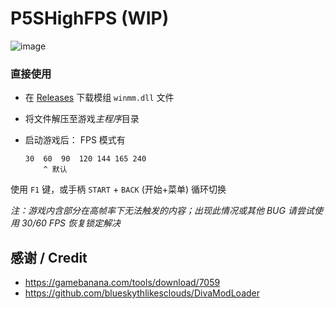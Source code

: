﻿# P5SHighFPS (WIP)
![image](https://github.com/mos9527/P5SHighFPS/assets/31397301/26dbc284-6de9-4841-a9c9-67e1053b3917)

### 直接使用
- 在 [Releases](https://github.com/mos9527/P5SHighFPS/releases) 下载模组 `winmm.dll` 文件
- 将文件解压至游戏*主程序*目录
- 启动游戏后：
FPS 模式有

      30  60  90  120 144 165 240
          ^ 默认
使用 `F1` 键，或手柄 `START` + `BACK` (开始+菜单) 循环切换

*注：游戏内含部分在高帧率下无法触发的内容；出现此情况或其他 BUG 请尝试使用 30/60 FPS 恢复锁定解决*
## 感谢 / Credit

- https://gamebanana.com/tools/download/7059
- https://github.com/blueskythlikesclouds/DivaModLoader
